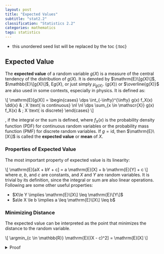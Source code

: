 ```yaml
---
layout: post
title: "Expected Values"
subtitle: "stat2.2"
classification: "Statistics 2.2"
categories: mathematics
tags: statistics
---
```


<!--more-->
* this unordered seed list will be replaced by the toc
{:toc}

## Expected Value

The **expected value** of a random variable $g(X)$ is a measure of the central tendency of the distribution of $g(X)$.
It is denoted by $\mathrm{E}\[g(X)\]$, $\mathbb{E}\[g(X)\]$, $\mathrm{E}g(X)$, or just simply $\mu_{g(X)}$.
$\langle g(X) \rangle$ or $\overline{g(X)}$ are also used in some contexts, especially in physics.
It is defined as:

\\[
\mathrm{E}\[g(X)\] = \begin{cases}
\dps \int_{-\infty}^{\infty} g(x) f_X(x) \dd{x} & ; X \text{ is continuous} \nl \nl
\dps \sum_{x \in \mathscr{X}} g(x) f_X(x) & ; X \text{ is discrete}
\end{cases}
\\]

, if the integral or the sum is defined, where $f_X(x)$ is the probability density function (PDF) for continuous random variables or the probability mass function (PMF) for discrete random variables.
If $g=\mathrm{id}$, then $\mathrm{E}\[X\]$ is called the **expected value** or **mean** of $X$.

### Properties of Expected Value

The most important property of expected value is its linearity:

\\[
\mathrm{E}\[aX + bY + c\] = a \mathrm{E}\[X\] + b \mathrm{E}\[Y\] + c
\\]
where $a$, $b$, and $c$ are constants, and $X$ and $Y$ are random variables.
It is trivial by its definition, since the integral or sum are also linear operations.
Following are some other useful properties:
 - $X\le Y \implies \mathrm{E}\[X\] \leq \mathrm{E}\[Y\]$
 - $a\le X \le b \implies a \leq \mathrm{E}\[X\] \leq b$

### Minimizing Distance

The expected value can be interpreted as the point that minimizes the distance to the random variable.

\\[
\argmin_{c \in \mathbb{R}} \mathrm{E}\[(X - c)^2\] = \mathrm{E}\[X\]
\\]

<details markdown="1"> <summary>Proof</summary>
\\[
\begin{align\*}
\Expct{(X - c)^2} & = \Expct{ (X-\expct{X} + \expct{X} - c)^2 } \nl
& = \Expct{ (X-\expct{X})^2 + 2(X-\expct{X})(\expct{X} - c) + (\expct{X} - c)^2 } \nl
& = \Expct{ (X-\expct{X})^2 } + 2(\expct{X} - c)(\expct{X}-\expct{X}) + (\expct{X} - c)^2 \nl
& = \Expct{ (X-\expct{X})^2 } + (\expct{X} - c)^2
\end{align\*}
\\]
</details>